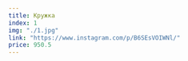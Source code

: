 ```yaml
---
title: Кружка
index: 1
img: "./1.jpg"
link: "https://www.instagram.com/p/B6SEsVOIWNl/"
price: 950.5
---
```

